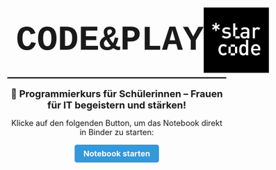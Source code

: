 <div style="padding: 20px; display: flex; justify-content: space-between; align-items: center; border-radius: 5px;">
  
  <h1 style="font-size: 80px; font-weight: bold; font-family: 'Courier New', monospace; margin: 0;">CODE&PLAY</h1>
  
  <img src="msc/img/starcode.png" alt="Starcode Logo" style="height: 150px; filter: invert(1) contrast(100%);">

</div>

<hr style="border: 1.5px solid currentColor; margin-top: -10px; margin-bottom: 20px;">

<p style="font-size: 22px; font-weight: bold; text-align: center; margin-bottom: 15px;">
 🚀 Programmierkurs für Schülerinnen – Frauen für IT begeistern und stärken!
</p>

<div style="text-align: center; margin-bottom: 15px;">
  <p style="font-size: 18px;">Klicke auf den folgenden Button, um das Notebook direkt in Binder zu starten:</p>
  <a href="https://mybinder.org/v2/gh/perimora/starcode/main?labpath=main.ipynb" target="_blank" style="display: inline-block; padding: 10px 20px; font-size: 18px; font-weight: bold; color: white; background-color: #3498db; border-radius: 5px; text-decoration: none;">Notebook starten</a>
</div>
